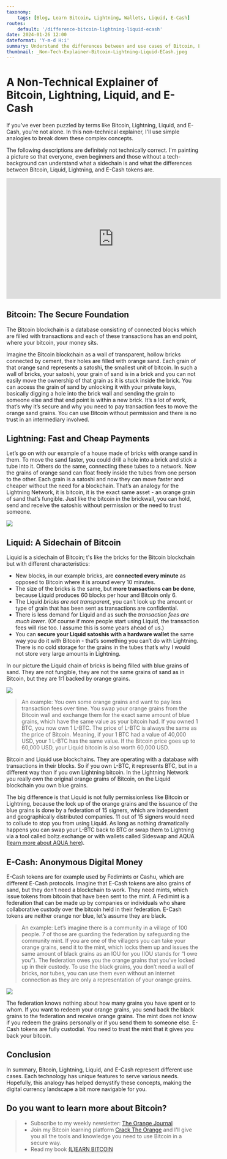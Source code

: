 ```yaml
---
taxonomy:
    tags: [Blog, Learn Bitcoin, Lightning, Wallets, Liquid, E-Cash]
routes:
    default: '/difference-bitcoin-lightning-liquid-ecash'
date: 2024-01-26 12:00
dateformat: 'Y-m-d H:i'
summary: Understand the differences between and use cases of Bitcoin, Lightning, Liquid, and E-Cash in this non-technical explainer.
thumbnail: _Non-Tech-Explainer-Bitcoin-Lightning-Liquid-ECash.jpeg
---
```


# A Non-Technical Explainer of Bitcoin, Lightning, Liquid, and E-Cash

If you've ever been puzzled by terms like Bitcoin, Lightning, Liquid, and E-Cash, you're not alone. In this non-technical explainer, I'll use simple analogies to break down these complex concepts.

The following descriptions are definitely not technically correct. I'm painting a picture so that everyone, even beginners and those without a tech-background can understand what a sidechain is and what the differences between Bitcoin, Liquid, Lightning, and E-Cash tokens are. 

<iframe width="560" height="315" src="https://www.youtube.com/embed/3E12dUnYh90?si=YcE28Z4JHSTUTkfH" title="YouTube video player" frameborder="0" allow="accelerometer; autoplay; clipboard-write; encrypted-media; gyroscope; picture-in-picture; web-share" allowfullscreen></iframe>

## Bitcoin: The Secure Foundation
The Bitcoin blockchain is a database consisting of connected blocks which are filled with transactions and each of these transactions has an end point, where your bitcoin, your money sits. 

Imagine the Bitcoin blockchain as a wall of transparent, hollow bricks connected by cement, their holes are filled with orange sand. Each grain of that orange sand represents a satoshi, the smallest unit of bitcoin. In such a wall of bricks, your satoshi, your grain of sand is in a brick and you can not easily move the ownership of that grain as it is stuck inside the brick. You can access the grain of sand by unlocking it with your private keys, basically digging a hole into the brick wall and sending the grain to someone else and that end point is within a new brick. It’s a lot of work, that’s why it’s secure and why you need to pay transaction fees to move the orange sand grains. You can use Bitcoin without permission and there is no trust in an intermediary involved.

## Lightning: Fast and Cheap Payments
Let’s go on with our example of a house made of bricks with orange sand in them. To move the sand faster, you could drill a hole into a brick and stick a tube into it. Others do the same, connecting these tubes to a network. Now the grains of orange sand can float freely inside the tubes from one person to the other. Each grain is a satoshi and now they can move faster and cheaper without the need for a blockchain. That’s an analogy for the Lightning Network, it is bitcoin, it is the exact same asset - an orange grain of sand that’s fungible. Just like the bitcoin in the brickwall, you can hold, send and receive the satoshis without permission or the need to trust someone.

![](_lightning.png)

## Liquid: A Sidechain of Bitcoin
Liquid is a sidechain of Bitcoin; t's like the bricks for the Bitcoin blockchain but with different characteristics: 

* New blocks, in our example bricks, are **connected every minute** as opposed to Bitcoin where it is around every 10 minutes. 
* The size of the bricks is the same, but **more transactions can be done**, because Liquid produces 60 blocks per hour and Bitcoin only 6. 
* The Liquid *bricks are not transparent*, you can’t look up the amount or type of grain that has been sent as transactions are confidential. 
* There is less demand for Liquid and as such the *transaction fees are much lower*. (Of course if more people start using Liquid, the transaction fees will rise too. I assume this is some years ahead of us.)
* You can **secure your Liquid satoshis with a hardware wallet** the same way you do it with Bitcoin - that’s something you can’t do with Lightning. There is no cold storage for the grains in the tubes that’s why I would not store very large amounts in Lightning.

In our picture the Liquid chain of bricks is being filled with blue grains of sand. They are not fungible, they are not the same grains of sand as in Bitcoin, but they are 1:1 backed by orange grains. 

![](_liquid.png)

> An example: You own some orange grains and want to pay less transaction fees over time. You swap your orange grains from the Bitcoin wall and exchange them for the exact same amount of blue grains, which have the same value as your bitcoin had. If you owned 1 BTC, you now own 1 L-BTC. The price of L-BTC is always the same as the price of Bitcoin. Meaning, if your 1 BTC had a value of 40,000 USD, your 1 L-BTC has the same value. If the Bitcoin price goes up to 60,000 USD, your Liquid bitcoin is also worth 60,000 USD.

Bitcoin and Liquid use blockchains. They are operating with a database with transactions in their blocks. So if you own L-BTC, it represents BTC, but in a different way than if you own Lightning bitcoin. In the Lightning Network you really own the original orange grains of Bitcoin, on the Liquid blockchain you own blue grains. 

The big difference is that Liquid is not fully permissionless like Bitcoin or Lightning, because the lock up of the orange grains and the issuance of the blue grains is done by a federation of 15 signers, which are independent and geographically distributed companies. 11 out of 15 signers would need to collude to stop you from using Liquid. As long as nothing dramatically happens you can swap your L-BTC back to BTC or swap them to Lightning via a tool called boltz.exchange or with wallets called Sideswap and AQUA ([learn more about AQUA here](https://youtu.be/kzBawGXwxZ8)).

## E-Cash: Anonymous Digital Money
E-Cash tokens are for example used by Fedimints or Cashu, which are different E-Cash protocols. Imagine that E-Cash tokens are also grains of sand, but they don’t need a blockchain to work. They need mints, which issue tokens from bitcoin that have been sent to the mint. A Fedimint is a federation that can be made up by companies or individuals who share collaborative custody over the bitcoin held in their federation. E-Cash tokens are neither orange nor blue, let’s assume they are black.

> An example: Let’s imagine there is a community in a village of 100 people. 7 of those are guarding the federation by safeguarding the community mint. If you are one of the villagers you can take your orange grains, send it to the mint, which locks them up and issues the same amount of black grains as an IOU for you (IOU stands for “I owe you”). The federation owes you the orange grains that you’ve locked up in their custody. To use the black grains, you don’t need a wall of bricks, nor tubes, you can use them even without an internet connection as they are only a representation of your orange grains. 

![](_e-cash.png)

The federation knows nothing about how many grains you have spent or to whom. If you want to redeem your orange grains, you send back the black grains to the federation and receive orange grains. The mint does not know if you redeem the grains personally or if you send them to someone else. E-Cash tokens are fully custodial. You need to trust the mint that it gives you back your bitcoin.

## Conclusion
In summary, Bitcoin, Lightning, Liquid, and E-Cash represent different use cases. Each technology has unique features to serve various needs. Hopefully, this analogy has helped demystify these concepts, making the digital currency landscape a bit more navigable for you.

## Do you want to learn more about Bitcoin? 

> * Subscribe to my weekly newsletter: [The Orange Journal](https://anita.link/news)
> * Join my Bitcoin learning platform [Crack The Orange](https://cracktheorange.com) and I'll give you all the tools and knowledge you need to use Bitcoin in a secure way.
> * Read my book [(L)EARN BITCOIN](https://learnbitcoin.link/)